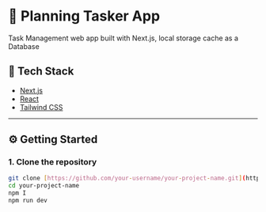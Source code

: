 # 🚀 Planning Tasker App

 Task Management web app built with Next.js, local storage cache as a Database

## 🧱 Tech Stack

- [Next.js](https://nextjs.org/)
- [React](https://reactjs.org/)
- [Tailwind CSS](https://tailwindcss.com/) 

---

## ⚙️ Getting Started

### 1. Clone the repository

```bash
git clone [https://github.com/your-username/your-project-name.git](https://github.com/kranthipilli/tasker.git)]
cd your-project-name
npm I
npm run dev

